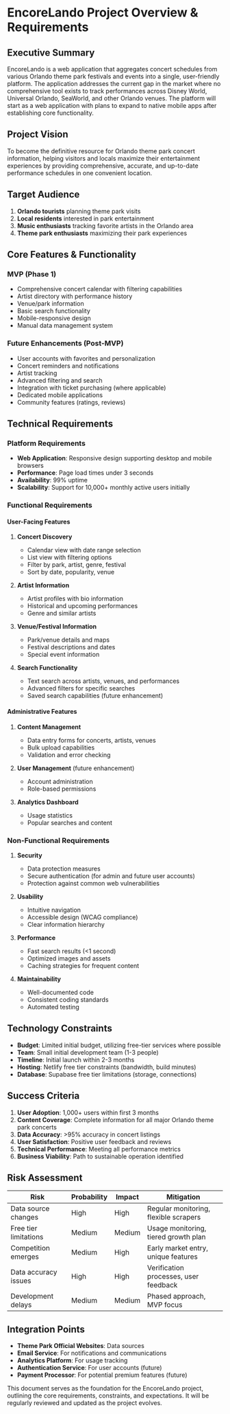 # EncoreLando Project Overview & Requirements

## Executive Summary

EncoreLando is a web application that aggregates concert schedules from various Orlando theme park festivals and events into a single, user-friendly platform. The application addresses the current gap in the market where no comprehensive tool exists to track performances across Disney World, Universal Orlando, SeaWorld, and other Orlando venues. The platform will start as a web application with plans to expand to native mobile apps after establishing core functionality.

## Project Vision

To become the definitive resource for Orlando theme park concert information, helping visitors and locals maximize their entertainment experiences by providing comprehensive, accurate, and up-to-date performance schedules in one convenient location.

## Target Audience

1. **Orlando tourists** planning theme park visits
2. **Local residents** interested in park entertainment
3. **Music enthusiasts** tracking favorite artists in the Orlando area
4. **Theme park enthusiasts** maximizing their park experiences

## Core Features & Functionality

### MVP (Phase 1)
- Comprehensive concert calendar with filtering capabilities
- Artist directory with performance history
- Venue/park information
- Basic search functionality
- Mobile-responsive design
- Manual data management system

### Future Enhancements (Post-MVP)
- User accounts with favorites and personalization
- Concert reminders and notifications
- Artist tracking
- Advanced filtering and search
- Integration with ticket purchasing (where applicable)
- Dedicated mobile applications
- Community features (ratings, reviews)

## Technical Requirements

### Platform Requirements
- **Web Application**: Responsive design supporting desktop and mobile browsers
- **Performance**: Page load times under 3 seconds
- **Availability**: 99% uptime
- **Scalability**: Support for 10,000+ monthly active users initially

### Functional Requirements

#### User-Facing Features
1. **Concert Discovery**
   - Calendar view with date range selection
   - List view with filtering options
   - Filter by park, artist, genre, festival
   - Sort by date, popularity, venue

2. **Artist Information**
   - Artist profiles with bio information
   - Historical and upcoming performances
   - Genre and similar artists

3. **Venue/Festival Information**
   - Park/venue details and maps
   - Festival descriptions and dates
   - Special event information

4. **Search Functionality**
   - Text search across artists, venues, and performances
   - Advanced filters for specific searches
   - Saved search capabilities (future enhancement)

#### Administrative Features
1. **Content Management**
   - Data entry forms for concerts, artists, venues
   - Bulk upload capabilities
   - Validation and error checking

2. **User Management** (future enhancement)
   - Account administration
   - Role-based permissions

3. **Analytics Dashboard**
   - Usage statistics
   - Popular searches and content

### Non-Functional Requirements

1. **Security**
   - Data protection measures
   - Secure authentication (for admin and future user accounts)
   - Protection against common web vulnerabilities

2. **Usability**
   - Intuitive navigation
   - Accessible design (WCAG compliance)
   - Clear information hierarchy

3. **Performance**
   - Fast search results (<1 second)
   - Optimized images and assets
   - Caching strategies for frequent content

4. **Maintainability**
   - Well-documented code
   - Consistent coding standards
   - Automated testing

## Technology Constraints

- **Budget**: Limited initial budget, utilizing free-tier services where possible
- **Team**: Small initial development team (1-3 people)
- **Timeline**: Initial launch within 2-3 months
- **Hosting**: Netlify free tier constraints (bandwidth, build minutes)
- **Database**: Supabase free tier limitations (storage, connections)

## Success Criteria

1. **User Adoption**: 1,000+ users within first 3 months
2. **Content Coverage**: Complete information for all major Orlando theme park concerts
3. **Data Accuracy**: >95% accuracy in concert listings
4. **User Satisfaction**: Positive user feedback and reviews
5. **Technical Performance**: Meeting all performance metrics
6. **Business Viability**: Path to sustainable operation identified

## Risk Assessment

| Risk | Probability | Impact | Mitigation |
|------|------------|--------|------------|
| Data source changes | High | High | Regular monitoring, flexible scrapers |
| Free tier limitations | Medium | Medium | Usage monitoring, tiered growth plan |
| Competition emerges | Medium | High | Early market entry, unique features |
| Data accuracy issues | High | High | Verification processes, user feedback |
| Development delays | Medium | Medium | Phased approach, MVP focus |

## Integration Points

- **Theme Park Official Websites**: Data sources
- **Email Service**: For notifications and communications
- **Analytics Platform**: For usage tracking
- **Authentication Service**: For user accounts (future)
- **Payment Processor**: For potential premium features (future)

This document serves as the foundation for the EncoreLando project, outlining the core requirements, constraints, and expectations. It will be regularly reviewed and updated as the project evolves.